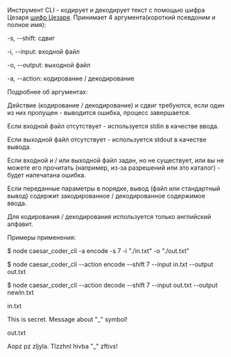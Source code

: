 Инструмент CLI - кодирует и декодирует текст с помощью шифра Цезаря [шифр Цезаря](https://en.wikipedia.org/wiki/Caesar_cipher).
Принимает 4 аргумента(короткий псевдоним и полное имя):

-s, --shift: сдвиг

-i, --input: входной файл

-o, --output: выходной файл

-a, --action: кодирование / декодирование

Подробнее об аргументах:

Действие (кодирование / декодирование) и сдвиг требуются, если один из них пропущен - выводится ошибка, процесс завершается.

Если входной файл отсутствует - используется stdin в качестве ввода.

Если выходной файл отсутствует - используется stdout в качестве вывода.

Если входной и / или выходной файл задан, но не существует, или вы не можете его прочитать (например, из-за разрешений или это каталог) - будет напечатана ошибка.

Если переданные параметры в порядке, вывод (файл или стандартный вывод) содержит закодированное / декодированное содержимое ввода.

Для кодирования / декодирования используется только английский алфавит.


Примеры применения:

$ node caesar_coder_cli -a encode -s 7 -i "./in.txt" -o "./out.txt"

$ node caesar_coder_cli --action encode --shift 7 --input in.txt --output out.txt

$ node caesar_coder_cli --action decode --shift 7 --input out.txt --output newIn.txt


in.txt

   This is secret. Message about "_" symbol!
   
out.txt

   Aopz pz zljyla. Tlzzhnl hivba "_" zftivs!
